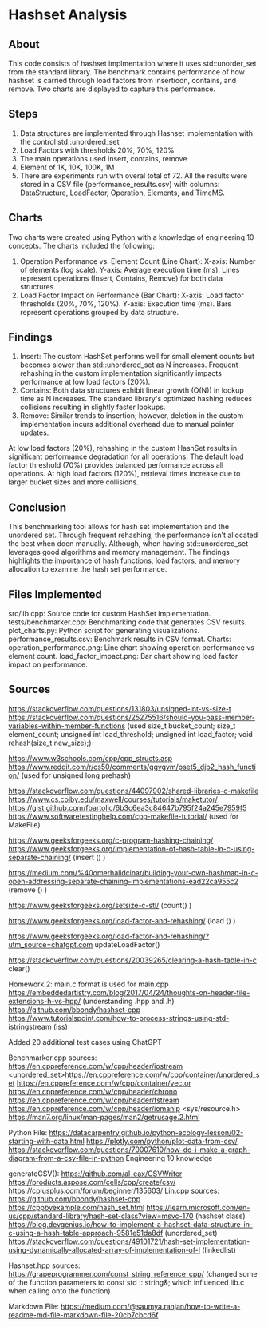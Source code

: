 # Hashset Analysis

## About
This code consists of hashset implmentation where it uses std::unorder_set from the standard library. The benchmark contains performance of how hashset is carried through load factors from insertioon, contains, and remove. Two charts are displayed to capture this performance.

## Steps
1. Data structures are implemented through Hashset implementation with the control std::unordered_set
2. Load Factors with thresholds 20%, 70%, 120%
3. The main operations used insert, contains, remove
4. Element of 1K, 10K, 100K, 1M
5. There are experiments run with overal total of 72.
All the results were stored in a CSV file (performance_results.csv) with columns: DataStructure, LoadFactor, Operation, Elements, and TimeMS.

## Charts
Two charts were created using Python with a knowledge of engineering 10 concepts. The charts included the following:
1. Operation Performance vs. Element Count (Line Chart):
X-axis: Number of elements (log scale).
Y-axis: Average execution time (ms).
Lines represent operations (Insert, Contains, Remove) for both data structures.
2. Load Factor Impact on Performance (Bar Chart):
X-axis: Load factor thresholds (20%, 70%, 120%).
Y-axis: Execution time (ms).
Bars represent operations grouped by data structure.

## Findings
1. Insert:
The custom HashSet performs well for small element counts but becomes slower than std::unordered_set as N increases.
Frequent rehashing in the custom implementation significantly impacts performance at low load factors (20%).
2. Contains:
Both data structures exhibit linear growth (O(N)) in lookup time as N increases.
The standard library's optimized hashing reduces collisions resulting in slightly faster lookups.
3. Remove:
Similar trends to insertion; however, deletion in the custom implementation incurs additional overhead due to manual pointer updates.

At low load factors (20%), rehashing in the custom HashSet results in significant performance degradation for all operations.
The default load factor threshold (70%) provides balanced performance across all operations.
At high load factors (120%), retrieval times increase due to larger bucket sizes and more collisions.

## Conclusion
This benchmarking tool allows for hash set implementation and the unordered set. Through frequent rehashing, the performance isn't allocated the best when doen manually. Although, when having std::unordered_set leverages good algorithms and memory management.
The findings highlights the importance of hash functions, load factors, and memory allocation to examine the hash set performance. 

## Files Implemented
src/lib.cpp: Source code for custom HashSet implementation.
tests/benchmarker.cpp: Benchmarking code that generates CSV results.
plot_charts.py: Python script for generating visualizations.
performance_results.csv: Benchmark results in CSV format.
Charts:
operation_performance.png: Line chart showing operation performance vs element count.
load_factor_impact.png: Bar chart showing load factor impact on performance.

## Sources
https://stackoverflow.com/questions/131803/unsigned-int-vs-size-t
https://stackoverflow.com/questions/25275516/should-you-pass-member-variables-within-member-functions (used size_t bucket_count; size_t element_count; unsigned int load_threshold; unsigned int load_factor; void rehash(size_t new_size);)

https://www.w3schools.com/cpp/cpp_structs.asp
https://www.reddit.com/r/cs50/comments/ggvgvm/pset5_djb2_hash_function/ (used for unsigned long prehash)

https://stackoverflow.com/questions/44097902/shared-libraries-c-makefile
https://www.cs.colby.edu/maxwell/courses/tutorials/maketutor/
https://gist.github.com/fbartolic/6b3c6ea3c84647b795f24a245e7959f5
https://www.softwaretestinghelp.com/cpp-makefile-tutorial/ (used for MakeFile)

https://www.geeksforgeeks.org/c-program-hashing-chaining/
https://www.geeksforgeeks.org/implementation-of-hash-table-in-c-using-separate-chaining/
(insert () )

https://medium.com/%40omerhalidcinar/building-your-own-hashmap-in-c-open-addressing-separate-chaining-implementations-ead22ca955c2 (remove () )

https://www.geeksforgeeks.org/setsize-c-stl/ (count() )

https://www.geeksforgeeks.org/load-factor-and-rehashing/ (load () )

https://www.geeksforgeeks.org/load-factor-and-rehashing/?utm_source=chatgpt.com updateLoadFactor()

https://stackoverflow.com/questions/20039265/clearing-a-hash-table-in-c clear()

Homework 2: main.c format is used for main.cpp
https://embeddedartistry.com/blog/2017/04/24/thoughts-on-header-file-extensions-h-vs-hpp/ (understanding .hpp and .h)
https://github.com/bbondy/hashset-cpp
https://www.tutorialspoint.com/how-to-process-strings-using-std-istringstream (iss)

Added 20 additional test cases using ChatGPT







Benchmarker.cpp sources:
<iostream> https://en.cppreference.com/w/cpp/header/iostream
<unordered_set>https://en.cppreference.com/w/cpp/container/unordered_set
<vector>https://en.cppreference.com/w/cpp/container/vector
<chrono>https://en.cppreference.com/w/cpp/header/chrono
<fstream>https://en.cppreference.com/w/cpp/header/fstream
<iomanip> https://en.cppreference.com/w/cpp/header/iomanip
<sys/resource.h> https://man7.org/linux/man-pages/man2/getrusage.2.html

Python File:
https://datacarpentry.github.io/python-ecology-lesson/02-starting-with-data.html
https://plotly.com/python/plot-data-from-csv/
https://stackoverflow.com/questions/70007610/how-do-i-make-a-graph-diagram-from-a-csv-file-in-python
Engineering 10 knowledge

generateCSV():
https://github.com/al-eax/CSVWriter
https://products.aspose.com/cells/cpp/create/csv/
https://cplusplus.com/forum/beginner/135603/
Lin.cpp sources:
https://github.com/bbondy/hashset-cpp
https://cppbyexample.com/hash_set.html
https://learn.microsoft.com/en-us/cpp/standard-library/hash-set-class?view=msvc-170 (hashset class)
https://blog.devgenius.io/how-to-implement-a-hashset-data-structure-in-c-using-a-hash-table-approach-9581e51da8df (unordered_set)
https://stackoverflow.com/questions/49101721/hash-set-implementation-using-dynamically-allocated-array-of-implementation-of-l (linkedlist)

Hashset.hpp sources:
https://grapeprogrammer.com/const_string_reference_cpp/ 
(changed some of the function parameters to const std :: string&; which influenced lib.c when calling onto the function)

Markdown File:
https://medium.com/@saumya.ranjan/how-to-write-a-readme-md-file-markdown-file-20cb7cbcd6f
